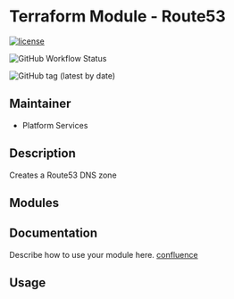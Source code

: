# Terraform Module - Route53

[![license](https://img.shields.io/badge/License-Apache%202.0-blue.svg)](https://opensource.org/licenses/Apache-2.0)

![GitHub Workflow Status](https://img.shields.io/github/workflow/status/ohpensource/terraform-aws-ohp-route53/continuous-delivery)

![GitHub tag (latest by date)](https://img.shields.io/github/v/tag/ohpensource/terraform-aws-ohp-route53)

## Maintainer

* Platform Services

## Description

Creates a Route53 DNS zone

## Modules

## Documentation

Describe how to use your module here.
[confluence](https://ohpendev.atlassian.net/wiki/spaces/CCE/pages/2062320795/Terraform+Modules)

## Usage

<!--- BEGIN_TF_DOCS --->
<!--- END_TF_DOCS --->
